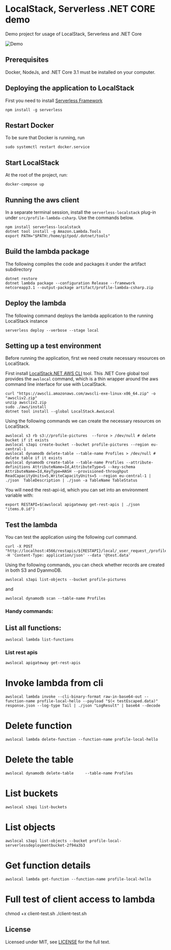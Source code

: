 # LocalStack, Serverless .NET CORE demo

Demo project for usage of LocalStack, Serverless and .NET Core

![Demo](https://raw.githubusercontent.com/localstack-dotnet/localstack-serverless-dotnet-demo/master/assets/architecture.png)

## Prerequisites

Docker, NodeJs, and .NET Core 3.1 must be installed on your computer.

## Deploying the application to LocalStack

First you need to install [Serverless Framework](https://serverless.com/framework/docs/providers/aws/guide/installation/)

```
npm install -g serverless
```
## Restart Docker

To be sure that Docker is running, run 
```
sudo systemctl restart docker.service
```
## Start LocalStack

At the root of the project, run:
```
docker-compose up
```
## Running the aws client

In a separate terminal session, install the `serverless-localstack` plug-in under `src/profile-lambda-csharp`. Use the commands below.
```
npm install serverless-localstack
dotnet tool install -g Amazon.Lambda.Tools
export PATH="$PATH:/home/gitpod/.dotnet/tools"
```
## Build the lambda package
The following compiles the code and packages it under the artifact subdirectory
```
dotnet restore
dotnet lambda package --configuration Release --framework netcoreapp3.1 --output-package artifact/profile-lambda-csharp.zip
```
## Deploy the lambda
The following command deploys the lambda application to the running LocalStack instance
```
serverless deploy --verbose --stage local
```
## Setting up a test environment
Before running the application, first we need create necessary resources on LocalStack.

First install [LocalStack.NET AWS CLI](https://github.com/localstack-dotnet/localstack-awscli-local) tool. This .NET Core global tool provides the `awslocal` command, which is a thin wrapper around the aws command line interface for use with LocalStack.

```
curl "https://awscli.amazonaws.com/awscli-exe-linux-x86_64.zip" -o "awscliv2.zip"
unzip awscliv2.zip
sudo ./aws/install
dotnet tool install --global LocalStack.AwsLocal
```

Using the following commands we can create the necessary resources on LocalStack.

```
awslocal s3 rb s3://profile-pictures  --force > /dev/null # delete bucket if it exists 
awslocal s3api create-bucket --bucket profile-pictures --region eu-central-1
awslocal dynamodb delete-table --table-name Profiles > /dev/null # delete table if it exists
awslocal dynamodb create-table --table-name Profiles --attribute-definitions AttributeName=Id,AttributeType=S --key-schema AttributeName=Id,KeyType=HASH --provisioned-throughput ReadCapacityUnits=5,WriteCapacityUnits=5 --region eu-central-1 | ./json  TableDescription | ./json -a TableName TableStatus
```

You will need the rest-api-id, which you can set into an environment variable with:
```
export RESTAPI=$(awslocal apigateway get-rest-apis | ./json "items.0.id")
```
## Test the lambda
You can test the application using the following curl command.

```
curl -X POST "http://localhost:4566/restapis/${RESTAPI}/local/_user_request_/profile" -H 'Content-Type: application/json' --data '@test.data'
```

Using the following commands, you can check whether records are created in both S3 and DyanmoDB.

```
awslocal s3api list-objects --bucket profile-pictures
```
and 
```
awslocal dynamodb scan --table-name Profiles
```

### Handy commands:

## List all functions:
```
awslocal lambda list-functions
```
### List rest apis
```
awslocal apigateway get-rest-apis
```
# Invoke lambda from cli

```
awslocal lambda invoke --cli-binary-format raw-in-base64-out --function-name profile-local-hello --payload "$(< testEscaped.data)" response.json --log-type Tail | ./json "LogResult" | base64 --decode
```
# Delete function
`awslocal lambda delete-function --function-name profile-local-hello`
# Delete the table
`awslocal dynamodb delete-table     --table-name Profiles`
# List buckets
`awslocal s3api list-buckets`

# List objects
`awslocal s3api list-objects --bucket profile-local-serverlessdeploymentbucket-2f94a3b3`

# Get function details
`awslocal lambda get-function --function-name profile-local-hello`

# Full test of client access to lambda
chmod +x client-test.sh
./client-test.sh

## <a name="license"></a> License
Licensed under MIT, see [LICENSE](LICENSE) for the full text.
